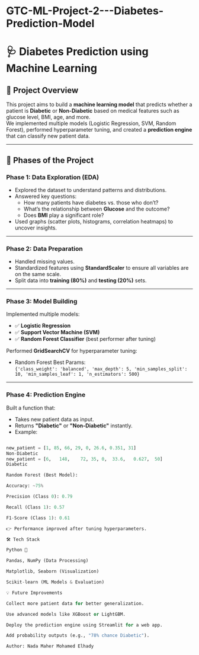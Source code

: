 # GTC-ML-Project-2---Diabetes-Prediction-Model
# 🩺 Diabetes Prediction using Machine Learning

## 📌 Project Overview
This project aims to build a **machine learning model** that predicts whether a patient is **Diabetic** or **Non-Diabetic** based on medical features such as glucose level, BMI, age, and more.  
We implemented multiple models (Logistic Regression, SVM, Random Forest), performed hyperparameter tuning, and created a **prediction engine** that can classify new patient data.

---

## 🚀 Phases of the Project

### **Phase 1: Data Exploration (EDA)**
- Explored the dataset to understand patterns and distributions.
- Answered key questions:
  - How many patients have diabetes vs. those who don’t?
  - What’s the relationship between **Glucose** and the outcome?
  - Does **BMI** play a significant role?
- Used graphs (scatter plots, histograms, correlation heatmaps) to uncover insights.

---

### **Phase 2: Data Preparation**
- Handled missing values.
- Standardized features using **StandardScaler** to ensure all variables are on the same scale.
- Split data into **training (80%)** and **testing (20%)** sets.

---

### **Phase 3: Model Building**
Implemented multiple models:
- ✅ **Logistic Regression**
- ✅ **Support Vector Machine (SVM)**
- ✅ **Random Forest Classifier** (best performer after tuning)

Performed **GridSearchCV** for hyperparameter tuning:
- Random Forest Best Params:  
  `{'class_weight': 'balanced', 'max_depth': 5, 'min_samples_split': 10, 'min_samples_leaf': 1, 'n_estimators': 500}`

---

### **Phase 4: Prediction Engine**
Built a function that:
- Takes new patient data as input.
- Returns **"Diabetic"** or **"Non-Diabetic"** instantly.
- Example:
```python

new_patient = [1, 85, 66, 29, 0, 26.6, 0.351, 31]
Non-Diabetic
new_patient = [6,	148,	72,	35,	0,	33.6,	0.627,	50]
Diabetic

Random Forest (Best Model):

Accuracy: ~75%

Precision (Class 0): 0.79

Recall (Class 1): 0.57

F1-Score (Class 1): 0.61

👉 Performance improved after tuning hyperparameters.

🛠 Tech Stack

Python 🐍

Pandas, NumPy (Data Processing)

Matplotlib, Seaborn (Visualization)

Scikit-learn (ML Models & Evaluation)

💡 Future Improvements

Collect more patient data for better generalization.

Use advanced models like XGBoost or LightGBM.

Deploy the prediction engine using Streamlit for a web app.

Add probability outputs (e.g., "78% chance Diabetic").

Author: Nada Maher Mohamed Elhady

